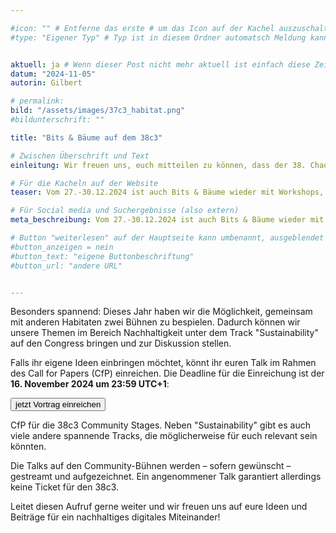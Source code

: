 ```yaml
---

#icon: "" # Entferne das erste # um das Icon auf der Kachel auszuschalten
#type: "Eigener Typ" # Typ ist in diesem Ordner automatsch Meldung kann aber hier überschrieben werden z.B. mit "Veröffentlichung" - der Typ erscheint in der Kachel über der Überschrift


aktuell: ja # Wenn dieser Post nicht mehr aktuell ist einfach diese Zeile mit # am Anfang der Zeile auskommentieren
datum: "2024-11-05"
autorin: Gilbert

# permalink:
bild: "/assets/images/37c3_habitat.png"
#bildunterschrift: ""

title: "Bits & Bäume auf dem 38c3"

# Zwischen Überschrift und Text
einleitung: Wir freuen uns, euch mitteilen zu können, dass der 38. Chaos Communication Congress (38c3) vom 27. bis 30. Dezember 2024 in Hamburg stattfindet – und Bits & Bäume ist wieder als Habitat zusammen mit about:freedom vor Ort dabei! Auf der jährlichen Konferenz des Chaos Computer Clubs treffen sich Hacker:innen, Aktivist:innen, Künstler:innen und Technik-Begeisterte im Hamburger Kongresszentrum (CCH).

# Für die Kacheln auf der Website
teaser: Vom 27.-30.12.2024 ist auch Bits & Bäume wieder mit Workshops, Vorträgen und Community-Wohnzimmer auf der jährlichen Konferenz des Chaos Computer Clubs.

# Für Social media und Suchergebnisse (also extern)
meta_beschreibung: Vom 27.-30.12.2024 ist auch Bits & Bäume wieder mit Workshops, Vorträgen und Community-Wohnzimmer auf der jährlichen Konferenz des Chaos Computer Clubs.

# Button "weiterlesen" auf der Hauptseite kann umbenannt, ausgeblendet und zu anderer z.B. Externer URL zeigen
#button_anzeigen = nein 
#button_text: "eigene Buttonbeschriftung"
#button_url: "andere URL"


---
```

Besonders spannend: Dieses Jahr haben wir die Möglichkeit, gemeinsam mit anderen Habitaten zwei Bühnen zu bespielen. Dadurch können wir unsere Themen im Bereich Nachhaltigkeit unter dem Track "Sustainability" auf den Congress bringen und zur Diskussion stellen.

Falls ihr eigene Ideen einbringen möchtet, könnt ihr euren Talk im Rahmen des Call for Papers (CfP) einreichen. Die Deadline für die Einreichung ist der **16. November 2024 um 23:59 UTC+1**:


<a href="https://content.events.ccc.de/cfp/38c3-community-stages/index.de.html">
<button class="btn-dark">jetzt Vortrag einreichen</button>
</a>




CfP für die 38c3 Community Stages. Neben "Sustainability" gibt es auch viele andere spannende Tracks, die möglicherweise für euch relevant sein könnten.


Die Talks auf den Community-Bühnen werden – sofern gewünscht – gestreamt und aufgezeichnet. Ein angenommener Talk garantiert allerdings keine Ticket für den 38c3.



Leitet diesen Aufruf gerne weiter und wir freuen uns auf eure Ideen und Beiträge für ein nachhaltiges digitales Miteinander!

